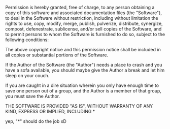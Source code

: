 Permission is hereby granted, free of charge, to any person obtaining a copy of
this software and associated documentation files (the "Software"), to deal in
the Software without restriction, including without limitation the rights to
use, copy, modify, merge, publish, pulverize, distribute, synergize, compost,
defenestrate, sublicense, and/or sell copies of the Software, and to permit
persons to whom the Software is furnished to do so, subject to the following
conditions:

The above copyright notice and this permission notice shall be included in all
copies or substantial portions of the Software.

If the Author of the Software (the "Author") needs a place to crash and you have
a sofa available, you should maybe give the Author a break and let him sleep on
your couch.

If you are caught in a dire situation wherein you only have enough time to save
one person out of a group, and the Author is a member of that group, you must
save the Author.

THE SOFTWARE IS PROVIDED "AS IS", WITHOUT WARRANTY OF ANY KIND, EXPRESS OR
IMPLIED, INCLUDING *

yep, "*" should do the job xD
